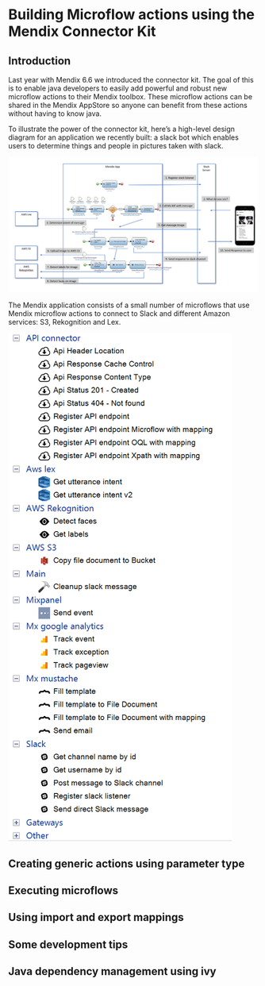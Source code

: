 # Building Microflow actions using the Mendix Connector Kit
## Introduction

Last year with Mendix 6.6 we introduced the connector kit. The goal of this is to enable java developers to easily add 
powerful and robust new microflow actions to their Mendix toolbox. These microflow actions can be shared in the Mendix 
AppStore so anyone can benefit from these actions without having to know java.

To illustrate the power of the connector kit, here’s a high-level design diagram for an application we recently built: 
a slack bot which enables users to determine things and people in pictures taken with slack. 

 ![Slack Rekognition Bot design][1]

The Mendix application consists of a small number of microflows that use Mendix microflow actions to connect to Slack 
and different Amazon services: S3, Rekognition and Lex.
 
 ![Slack Rekognition bot toolbox][2]
  
## Creating generic actions using parameter type

## Executing microflows
## Using import and export mappings
## Some development tips
## Java dependency management using ivy

 [1]: docs/images/slack-rekogition-bot-architecture.png
 [2]: docs/images/slack-rekogition-bot-toolkit.png